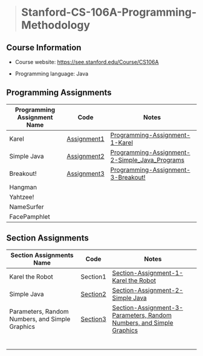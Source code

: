 > # Stanford-CS-106A-Programming-Methodology

## Course Information

* Course website: https://see.stanford.edu/Course/CS106A

* Programming language: Java

## Programming Assignments

| Programming Assignment Name | Code                                                         | Notes                                                        |
| --------------------------- | ------------------------------------------------------------ | ------------------------------------------------------------ |
| Karel                       | [Assignment1](https://github.com/zyq2652192993zyq/Stanford-CS-106A-Programming-Methodology/tree/main/Assignment1) | [Programming-Assignment-1-Karel](https://github.com/zyq2652192993zyq/Stanford-CS-106A-Programming-Methodology/blob/main/Notes/Programming-Assignment-1-Karel.md) |
| Simple Java                 | [Assignment2](https://github.com/zyq2652192993zyq/Stanford-CS-106A-Programming-Methodology/tree/main/Assignment2) | [Programming-Assignment-2-Simple_Java_Programs](https://github.com/zyq2652192993zyq/Stanford-CS-106A-Programming-Methodology/blob/main/Notes/Programming-Assignment-2-Simple_Java_Programs.md) |
| Breakout!                   | [Assignment3](https://github.com/zyq2652192993zyq/Stanford-CS-106A-Programming-Methodology/tree/main/Assignment3) | [Programming-Assignment-3-Breakout!](https://github.com/zyq2652192993zyq/Stanford-CS-106A-Programming-Methodology/blob/main/Notes/Programming-Assignment-3-Breakout!.md) |
| Hangman                     |                                                              |                                                              |
| Yahtzee!                    |                                                              |                                                              |
| NameSurfer                  |                                                              |                                                              |
| FacePamphlet                |                                                              |                                                              |

## Section Assignments

| Section Assignments Name                        | Code                                                         | Notes                                                        |
| ----------------------------------------------- | ------------------------------------------------------------ | ------------------------------------------------------------ |
| Karel the Robot                                 | Section1                                                     | [Section-Assignment-1-Karel the Robot](https://github.com/zyq2652192993zyq/Stanford-CS-106A-Programming-Methodology/blob/main/Notes/Section-Assignment-1-Karel%20the%20Robot.md) |
| Simple Java                                     | [Section2](https://github.com/zyq2652192993zyq/Stanford-CS-106A-Programming-Methodology/tree/main/Section2) | [Section-Assignment-2-Simple Java](https://github.com/zyq2652192993zyq/Stanford-CS-106A-Programming-Methodology/blob/main/Notes/Section-Assignment-2-Simple%20Java.md) |
| Parameters, Random Numbers, and Simple Graphics | [Section3](https://github.com/zyq2652192993zyq/Stanford-CS-106A-Programming-Methodology/tree/main/Section3) | [Section-Assignment-3-Parameters, Random Numbers, and Simple Graphics](https://github.com/zyq2652192993zyq/Stanford-CS-106A-Programming-Methodology/blob/main/Notes/Section-Assignment-3-Parameters%2C%20Random%20Numbers%2C%20and%20Simple%20Graphics.md) |
|                                                 |                                                              |                                                              |
|                                                 |                                                              |                                                              |
|                                                 |                                                              |                                                              |
|                                                 |                                                              |                                                              |
|                                                 |                                                              |                                                              |
|                                                 |                                                              |                                                              |

